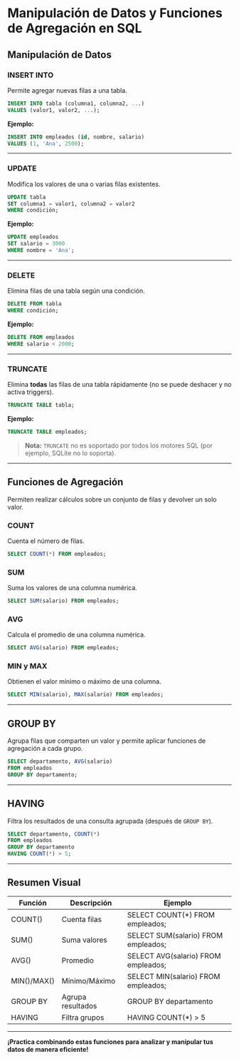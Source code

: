 # Manipulación de Datos y Funciones de Agregación en SQL

## Manipulación de Datos

### INSERT INTO

Permite agregar nuevas filas a una tabla.

```sql
INSERT INTO tabla (columna1, columna2, ...)
VALUES (valor1, valor2, ...);
```

**Ejemplo:**

```sql
INSERT INTO empleados (id, nombre, salario)
VALUES (1, 'Ana', 2500);
```

---

### UPDATE

Modifica los valores de una o varias filas existentes.

```sql
UPDATE tabla
SET columna1 = valor1, columna2 = valor2
WHERE condición;
```

**Ejemplo:**

```sql
UPDATE empleados
SET salario = 3000
WHERE nombre = 'Ana';
```

---

### DELETE

Elimina filas de una tabla según una condición.

```sql
DELETE FROM tabla
WHERE condición;
```

**Ejemplo:**

```sql
DELETE FROM empleados
WHERE salario < 2000;
```

---

### TRUNCATE

Elimina **todas** las filas de una tabla rápidamente (no se puede deshacer y no activa triggers).

```sql
TRUNCATE TABLE tabla;
```

**Ejemplo:**

```sql
TRUNCATE TABLE empleados;
```

> **Nota:** `TRUNCATE` no es soportado por todos los motores SQL (por ejemplo, SQLite no lo soporta).

---

## Funciones de Agregación

Permiten realizar cálculos sobre un conjunto de filas y devolver un solo valor.

### COUNT

Cuenta el número de filas.

```sql
SELECT COUNT(*) FROM empleados;
```

### SUM

Suma los valores de una columna numérica.

```sql
SELECT SUM(salario) FROM empleados;
```

### AVG

Calcula el promedio de una columna numérica.

```sql
SELECT AVG(salario) FROM empleados;
```

### MIN y MAX

Obtienen el valor mínimo o máximo de una columna.

```sql
SELECT MIN(salario), MAX(salario) FROM empleados;
```

---

## GROUP BY

Agrupa filas que comparten un valor y permite aplicar funciones de agregación a cada grupo.

```sql
SELECT departamento, AVG(salario)
FROM empleados
GROUP BY departamento;
```

---

## HAVING

Filtra los resultados de una consulta agrupada (después de `GROUP BY`).

```sql
SELECT departamento, COUNT(*)
FROM empleados
GROUP BY departamento
HAVING COUNT(*) > 5;
```

---

## Resumen Visual

| Función     | Descripción       | Ejemplo                             |
| ----------- | ----------------- | ----------------------------------- |
| COUNT()     | Cuenta filas      | SELECT COUNT(\*) FROM empleados;    |
| SUM()       | Suma valores      | SELECT SUM(salario) FROM empleados; |
| AVG()       | Promedio          | SELECT AVG(salario) FROM empleados; |
| MIN()/MAX() | Mínimo/Máximo     | SELECT MIN(salario) FROM empleados; |
| GROUP BY    | Agrupa resultados | GROUP BY departamento               |
| HAVING      | Filtra grupos     | HAVING COUNT(\*) > 5                |

---

**¡Practica combinando estas funciones para analizar y manipular tus datos de manera eficiente!**
